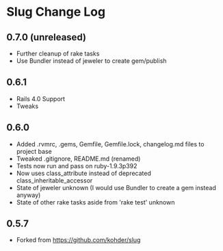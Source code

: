 Slug Change Log
===

0.7.0 (unreleased)
---
- Further cleanup of rake tasks
- Use Bundler instead of jeweler to create gem/publish

0.6.1
---
- Rails 4.0 Support
- Tweaks

0.6.0
---
- Added .rvmrc, .gems, Gemfile, Gemfile.lock, changelog.md files to project base
- Tweaked .gitignore, README.md (renamed)
- Tests now run and pass on ruby-1.9.3p392
- Now uses class_attribute instead of deprecated class_inheritable_accessor
- State of jeweler unknown (I would use Bundler to create a gem instead anyway)
- State of other rake tasks aside from 'rake test' unknown

0.5.7
---
- Forked from https://github.com/kohder/slug
